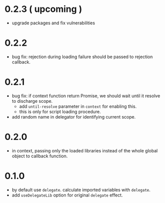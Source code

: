 # 0.2.3 ( upcoming )

 - upgrade packages and fix vulnerabilities


# 0.2.2

 - bug fix: rejection during loading failure should be passed to rejection callback.


# 0.2.1

 - bug fix: if context function return Promise, we should wait until it resolve to discharge scope.
   - add `until-resolve` parameter in `context` for enabling this.
   - this is only for script loading procedure. 
 - add random name in delegator for identifying current scope.


# 0.2.0

 - in context, passing only the loaded libraries instead of the whole global object to callback function.


# 0.1.0

 - by default use `delegate`. calculate imported variables with `delegate`.
 - add `useDelegateLib` option for original `delegate` effect.
